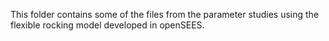 This folder contains some of the files from the parameter studies using the flexible rocking model developed in openSEES.
